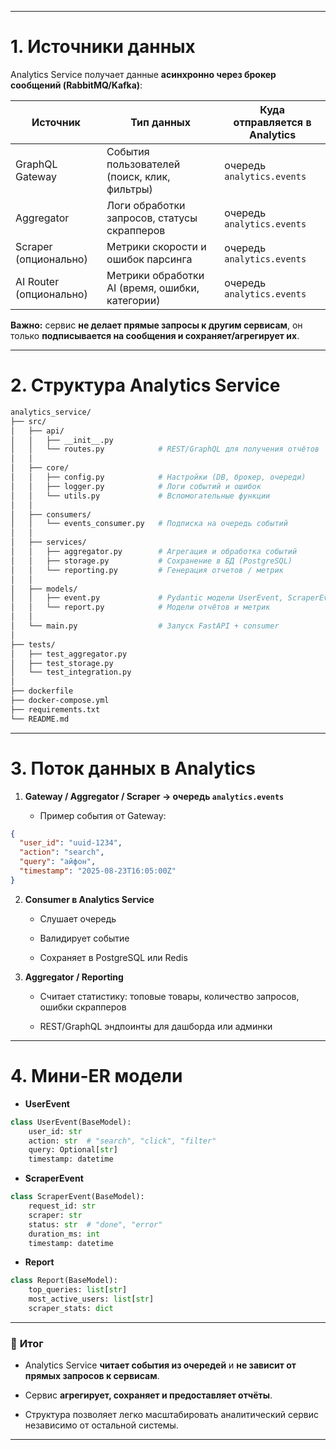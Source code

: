 
---

# **1. Источники данных**

Analytics Service получает данные **асинхронно через брокер сообщений (RabbitMQ/Kafka)**:

|Источник|Тип данных|Куда отправляется в Analytics|
|---|---|---|
|GraphQL Gateway|События пользователей (поиск, клик, фильтры)|очередь `analytics.events`|
|Aggregator|Логи обработки запросов, статусы скрапперов|очередь `analytics.events`|
|Scraper (опционально)|Метрики скорости и ошибок парсинга|очередь `analytics.events`|
|AI Router (опционально)|Метрики обработки AI (время, ошибки, категории)|очередь `analytics.events`|

**Важно:** сервис **не делает прямые запросы к другим сервисам**, он только **подписывается на сообщения и сохраняет/агрегирует их**.

---

# **2. Структура Analytics Service**

```bash
analytics_service/
├── src/
│   ├── api/
│   │   ├── __init__.py
│   │   └── routes.py            # REST/GraphQL для получения отчётов
│   │
│   ├── core/
│   │   ├── config.py            # Настройки (DB, брокер, очереди)
│   │   ├── logger.py            # Логи событий и ошибок
│   │   └── utils.py             # Вспомогательные функции
│   │
│   ├── consumers/
│   │   └── events_consumer.py   # Подписка на очередь событий
│   │
│   ├── services/
│   │   ├── aggregator.py        # Агрегация и обработка событий
│   │   ├── storage.py           # Сохранение в БД (PostgreSQL)
│   │   └── reporting.py         # Генерация отчетов / метрик
│   │
│   ├── models/
│   │   ├── event.py             # Pydantic модели UserEvent, ScraperEvent
│   │   └── report.py            # Модели отчётов и метрик
│   │
│   └── main.py                  # Запуск FastAPI + consumer
│
├── tests/
│   ├── test_aggregator.py
│   ├── test_storage.py
│   └── test_integration.py
│
├── dockerfile
├── docker-compose.yml
├── requirements.txt
└── README.md
```

---

# **3. Поток данных в Analytics**

1. **Gateway / Aggregator / Scraper → очередь `analytics.events`**
    
    - Пример события от Gateway:
        

```json
{
  "user_id": "uuid-1234",
  "action": "search",
  "query": "айфон",
  "timestamp": "2025-08-23T16:05:00Z"
}
```

2. **Consumer в Analytics Service**
    
    - Слушает очередь
        
    - Валидирует событие
        
    - Сохраняет в PostgreSQL или Redis
        
3. **Aggregator / Reporting**
    
    - Считает статистику: топовые товары, количество запросов, ошибки скрапперов
        
    - REST/GraphQL эндпоинты для дашборда или админки
        

---

# **4. Мини-ER модели**

- **UserEvent**
    

```python
class UserEvent(BaseModel):
    user_id: str
    action: str  # "search", "click", "filter"
    query: Optional[str]
    timestamp: datetime
```

- **ScraperEvent**
    

```python
class ScraperEvent(BaseModel):
    request_id: str
    scraper: str
    status: str  # "done", "error"
    duration_ms: int
    timestamp: datetime
```

- **Report**
    

```python
class Report(BaseModel):
    top_queries: list[str]
    most_active_users: list[str]
    scraper_stats: dict
```

---

### 🔹 **Итог**

- Analytics Service **читает события из очередей** и **не зависит от прямых запросов к сервисам**.
    
- Сервис **агрегирует, сохраняет и предоставляет отчёты**.
    
- Структура позволяет легко масштабировать аналитический сервис независимо от остальной системы.
    

---
